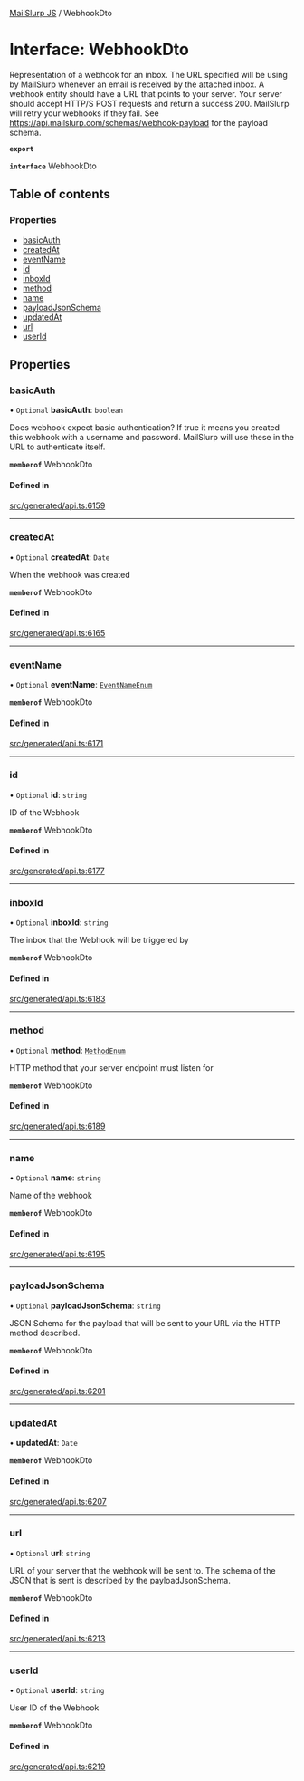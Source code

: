 [MailSlurp JS](../README.md) / WebhookDto

# Interface: WebhookDto

Representation of a webhook for an inbox. The URL specified will be using by MailSlurp whenever an email is received by the attached inbox. A webhook entity should have a URL that points to your server. Your server should accept HTTP/S POST requests and return a success 200. MailSlurp will retry your webhooks if they fail. See https://api.mailslurp.com/schemas/webhook-payload for the payload schema.

**`export`**

**`interface`** WebhookDto

## Table of contents

### Properties

- [basicAuth](WebhookDto.md#basicauth)
- [createdAt](WebhookDto.md#createdat)
- [eventName](WebhookDto.md#eventname)
- [id](WebhookDto.md#id)
- [inboxId](WebhookDto.md#inboxid)
- [method](WebhookDto.md#method)
- [name](WebhookDto.md#name)
- [payloadJsonSchema](WebhookDto.md#payloadjsonschema)
- [updatedAt](WebhookDto.md#updatedat)
- [url](WebhookDto.md#url)
- [userId](WebhookDto.md#userid)

## Properties

### basicAuth

• `Optional` **basicAuth**: `boolean`

Does webhook expect basic authentication? If true it means you created this webhook with a username and password. MailSlurp will use these in the URL to authenticate itself.

**`memberof`** WebhookDto

#### Defined in

[src/generated/api.ts:6159](https://github.com/mailslurp/mailslurp-client/blob/75eefbf/src/generated/api.ts#L6159)

___

### createdAt

• `Optional` **createdAt**: `Date`

When the webhook was created

**`memberof`** WebhookDto

#### Defined in

[src/generated/api.ts:6165](https://github.com/mailslurp/mailslurp-client/blob/75eefbf/src/generated/api.ts#L6165)

___

### eventName

• `Optional` **eventName**: [`EventNameEnum`](../enums/WebhookDto.EventNameEnum.md)

**`memberof`** WebhookDto

#### Defined in

[src/generated/api.ts:6171](https://github.com/mailslurp/mailslurp-client/blob/75eefbf/src/generated/api.ts#L6171)

___

### id

• `Optional` **id**: `string`

ID of the Webhook

**`memberof`** WebhookDto

#### Defined in

[src/generated/api.ts:6177](https://github.com/mailslurp/mailslurp-client/blob/75eefbf/src/generated/api.ts#L6177)

___

### inboxId

• `Optional` **inboxId**: `string`

The inbox that the Webhook will be triggered by

**`memberof`** WebhookDto

#### Defined in

[src/generated/api.ts:6183](https://github.com/mailslurp/mailslurp-client/blob/75eefbf/src/generated/api.ts#L6183)

___

### method

• `Optional` **method**: [`MethodEnum`](../enums/WebhookDto.MethodEnum.md)

HTTP method that your server endpoint must listen for

**`memberof`** WebhookDto

#### Defined in

[src/generated/api.ts:6189](https://github.com/mailslurp/mailslurp-client/blob/75eefbf/src/generated/api.ts#L6189)

___

### name

• `Optional` **name**: `string`

Name of the webhook

**`memberof`** WebhookDto

#### Defined in

[src/generated/api.ts:6195](https://github.com/mailslurp/mailslurp-client/blob/75eefbf/src/generated/api.ts#L6195)

___

### payloadJsonSchema

• `Optional` **payloadJsonSchema**: `string`

JSON Schema for the payload that will be sent to your URL via the HTTP method described.

**`memberof`** WebhookDto

#### Defined in

[src/generated/api.ts:6201](https://github.com/mailslurp/mailslurp-client/blob/75eefbf/src/generated/api.ts#L6201)

___

### updatedAt

• **updatedAt**: `Date`

**`memberof`** WebhookDto

#### Defined in

[src/generated/api.ts:6207](https://github.com/mailslurp/mailslurp-client/blob/75eefbf/src/generated/api.ts#L6207)

___

### url

• `Optional` **url**: `string`

URL of your server that the webhook will be sent to. The schema of the JSON that is sent is described by the payloadJsonSchema.

**`memberof`** WebhookDto

#### Defined in

[src/generated/api.ts:6213](https://github.com/mailslurp/mailslurp-client/blob/75eefbf/src/generated/api.ts#L6213)

___

### userId

• `Optional` **userId**: `string`

User ID of the Webhook

**`memberof`** WebhookDto

#### Defined in

[src/generated/api.ts:6219](https://github.com/mailslurp/mailslurp-client/blob/75eefbf/src/generated/api.ts#L6219)
